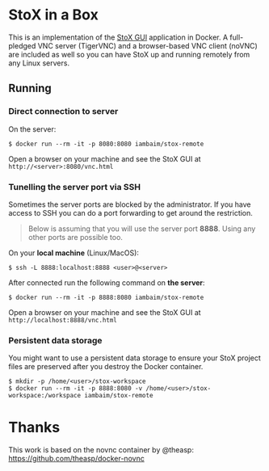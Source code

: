 # StoX in a Box

This is an implementation of the [StoX GUI](https://stoxproject.github.io/StoX/) 
application in Docker. A full-pledged
VNC server (TigerVNC) and a browser-based VNC client (noVNC) are included
as well so you can have StoX up and running remotely from any Linux servers.

## Running

### Direct connection to server

On the server:
```console
$ docker run --rm -it -p 8080:8080 iambaim/stox-remote
```

Open a browser on your machine and see the StoX GUI at `http://<server>:8080/vnc.html`

### Tunelling the server port via SSH

Sometimes the server ports are blocked by the administrator. If you have
access to SSH you can do a port forwarding to get around the restriction.

> Below is assuming that you will use the server port **8888**. Using any other
ports are possible too.

On your **local machine** (Linux/MacOS):
```console
$ ssh -L 8888:localhost:8888 <user>@<server>
```

After connected run the following command on **the server**:
```console
$ docker run --rm -it -p 8888:8080 iambaim/stox-remote
```

Open a browser on your machine and see the StoX GUI at `http://localhost:8888/vnc.html`

### Persistent data storage

You might want to use a persistent data storage to ensure your StoX project files
are preserved after you destroy the Docker container.

```console
$ mkdir -p /home/<user>/stox-workspace
$ docker run --rm -it -p 8888:8080 -v /home/<user>/stox-workspace:/workspace iambaim/stox-remote
```

# Thanks
This work is based on the novnc container by @theasp: https://github.com/theasp/docker-novnc

